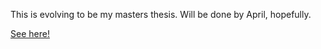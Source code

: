 This is evolving to be my masters thesis. Will be done by April, hopefully. 

[See here!](https://raw.githubusercontent.com/ashishKujur7/BanachSpacesOfAnalyticFunctions/main/main.pdf)

